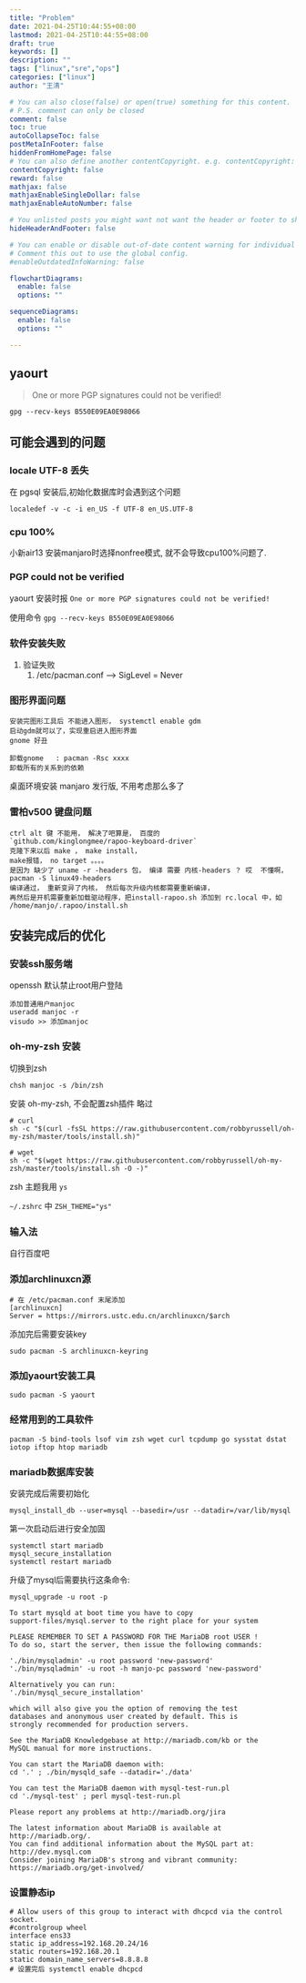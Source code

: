 ```yaml
---
title: "Problem"
date: 2021-04-25T10:44:55+08:00
lastmod: 2021-04-25T10:44:55+08:00
draft: true
keywords: []
description: ""
tags: ["linux","sre","ops"]
categories: ["linux"]
author: "王清"

# You can also close(false) or open(true) something for this content.
# P.S. comment can only be closed
comment: false
toc: true
autoCollapseToc: false
postMetaInFooter: false
hiddenFromHomePage: false
# You can also define another contentCopyright. e.g. contentCopyright: "This is another copyright."
contentCopyright: false
reward: false
mathjax: false
mathjaxEnableSingleDollar: false
mathjaxEnableAutoNumber: false

# You unlisted posts you might want not want the header or footer to show
hideHeaderAndFooter: false

# You can enable or disable out-of-date content warning for individual post.
# Comment this out to use the global config.
#enableOutdatedInfoWarning: false

flowchartDiagrams:
  enable: false
  options: ""

sequenceDiagrams: 
  enable: false
  options: ""

---
```


## yaourt

>One or more PGP signatures could not be verified!

`gpg --recv-keys B550E09EA0E98066`

## 可能会遇到的问题

### locale UTF-8 丢失

在 pgsql 安装后,初始化数据库时会遇到这个问题

```shell
localedef -v -c -i en_US -f UTF-8 en_US.UTF-8
```

### cpu 100%

小新air13 安装manjaro时选择nonfree模式, 就不会导致cpu100%问题了.

### PGP could not be verified

yaourt 安装时报 `One or more PGP signatures could not be verified!`

使用命令 `gpg --recv-keys B550E09EA0E98066`

### 软件安装失败

1. 验证失败
    1. /etc/pacman.conf --> SigLevel = Never

### 图形界面问题

```shell
安装完图形工具后 不能进入图形， systemctl enable gdm
启动gdm就可以了，实现重启进入图形界面
gnome 好丑

卸载gnome   : pacman -Rsc xxxx
卸载所有的关系到的依赖
```

桌面环境安装 manjaro 发行版, 不用考虑那么多了

### 雷柏v500 键盘问题

```shell
ctrl alt 键 不能用， 解决了吧算是， 百度的
`github.com/kinglongmee/rapoo-keyboard-driver`
克隆下来以后 make ， make install，
make报错， no target 。。。。
是因为 缺少了 uname -r -headers 包， 编译 需要 内核-headers ？ 哎  不懂啊， pacman -S linux49-headers
编译通过， 重新变异了内核， 然后每次升级内核都需要重新编译，
再然后是开机需要重新加载驱动程序，把install-rapoo.sh 添加到 rc.local 中，如 /home/manjo/.rapoo/install.sh
```

## 安装完成后的优化

### 安装ssh服务端

openssh 默认禁止root用户登陆

```shell
添加普通用户manjoc
useradd manjoc -r
visudo >> 添加manjoc
```

### oh-my-zsh 安装

切换到zsh

`chsh manjoc -s /bin/zsh`

安装 oh-my-zsh, 不会配置zsh插件 略过

```shell
# curl
sh -c "$(curl -fsSL https://raw.githubusercontent.com/robbyrussell/oh-my-zsh/master/tools/install.sh)"

# wget
sh -c "$(wget https://raw.githubusercontent.com/robbyrussell/oh-my-zsh/master/tools/install.sh -O -)"

```

zsh 主题我用 `ys`

`~/.zshrc` 中 `ZSH_THEME="ys"`

### 输入法

自行百度吧

### 添加archlinuxcn源

```shell
# 在 /etc/pacman.conf 末尾添加
[archlinuxcn]
Server = https://mirrors.ustc.edu.cn/archlinuxcn/$arch
```

添加完后需要安装key

`sudo pacman -S archlinuxcn-keyring`

### 添加yaourt安装工具

`sudo pacman -S yaourt`

### 经常用到的工具软件

`pacman -S bind-tools lsof vim zsh wget curl tcpdump go sysstat dstat iotop iftop htop mariadb`

### mariadb数据库安装

安装完成后需要初始化

`mysql_install_db --user=mysql --basedir=/usr --datadir=/var/lib/mysql`

第一次启动后进行安全加固

```shell
systemctl start mariadb
mysql_secure_installation
systemctl restart mariadb
```

升级了mysql后需要执行这条命令:

`mysql_upgrade -u root -p`

```shell
To start mysqld at boot time you have to copy
support-files/mysql.server to the right place for your system

PLEASE REMEMBER TO SET A PASSWORD FOR THE MariaDB root USER !
To do so, start the server, then issue the following commands:

'./bin/mysqladmin' -u root password 'new-password'
'./bin/mysqladmin' -u root -h manjo-pc password 'new-password'

Alternatively you can run:
'./bin/mysql_secure_installation'

which will also give you the option of removing the test
databases and anonymous user created by default. This is
strongly recommended for production servers.

See the MariaDB Knowledgebase at http://mariadb.com/kb or the
MySQL manual for more instructions.

You can start the MariaDB daemon with:
cd '.' ; ./bin/mysqld_safe --datadir='./data'

You can test the MariaDB daemon with mysql-test-run.pl
cd './mysql-test' ; perl mysql-test-run.pl

Please report any problems at http://mariadb.org/jira

The latest information about MariaDB is available at http://mariadb.org/.
You can find additional information about the MySQL part at:
http://dev.mysql.com
Consider joining MariaDB's strong and vibrant community:
https://mariadb.org/get-involved/
```

### 设置静态ip

```shell
# Allow users of this group to interact with dhcpcd via the control socket.
#controlgroup wheel
interface ens33
static ip_address=192.168.20.24/16
static routers=192.168.20.1
static domain_name_servers=8.8.8.8
# 设置完后 systemctl enable dhcpcd
```
